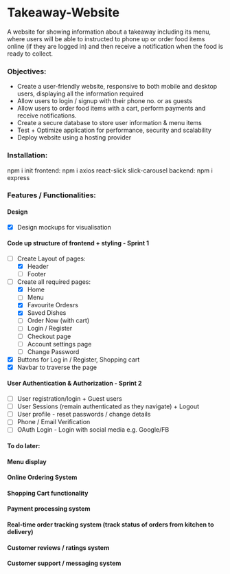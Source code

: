 # Takeaway-Website
A website for showing information about a takeaway including its menu, where users will be able to instructed to phone up or order food items online (if they are logged in) and then receive a notification when the food is ready to collect.

### Objectives:
- Create a user-friendly website, responsive to both mobile and desktop users, displaying all the information required
- Allow users to login / signup with their phone no. or as guests
- Allow users to order food items with a cart, perform payments and receive notifications.
- Create a secure database to store user information & menu items
- Test + Optimize application for performance, security and scalability
- Deploy website using a hosting provider

### Installation:
npm i init
frontend: npm i axios react-slick slick-carousel 
backend: npm i express 

### Features / Functionalities:
#### Design 
- [X] Design mockups for visualisation

#### Code up structure of frontend + styling - Sprint 1
- [ ] Create Layout of pages:
    - [X] Header
    - [ ] Footer
- [ ] Create all required pages:
    - [X] Home
    - [ ] Menu
    - [X] Favourite Ordesrs 
    - [X] Saved Dishes
    - [ ] Order Now (with cart)
    - [ ] Login / Register
    - [ ] Checkout page
    - [ ] Account settings page
    - [ ] Change Password
- [X] Buttons for Log in / Register, Shopping cart
- [X] Navbar to traverse the page

#### User Authentication & Authorization - Sprint 2
- [ ] User registration/login + Guest users
- [ ] User Sessions (remain authenticated as they navigate) + Logout
- [ ] User profile - reset passwords / change details
- [ ] Phone / Email Verification 
- [ ] OAuth Login - Login with social media e.g. Google/FB

#### To do later:
#### Menu display 
#### Online Ordering System
#### Shopping Cart functionality
#### Payment processing system
#### Real-time order tracking system (track status of orders from kitchen to delivery)
#### Customer reviews / ratings system
#### Customer support / messaging system